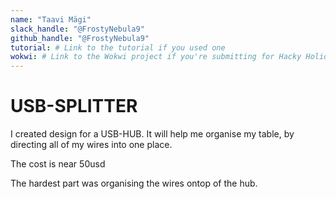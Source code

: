 ```yaml
---
name: "Taavi Mägi"
slack_handle: "@FrostyNebula9"
github_handle: "@FrostyNebula9"
tutorial: # Link to the tutorial if you used one
wokwi: # Link to the Wokwi project if you're submitting for Hacky Holidays
---
```


# USB-SPLITTER

<!-- Describe your board in 2-3 sentences. What are you making? What will it do? -->
I created design for a USB-HUB. It will help me organise my table, by directing all of my wires into one place.
<!-- How much is it going to cost? -->
The cost is near 50usd
<!-- Tell us a little bit about your design process. What were some challenges? What helped? ***Totally optional*** -->
The hardest part was organising the wires ontop of the hub. 
